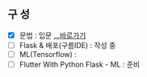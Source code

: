 ## 구 성
- [x] 문법 : 입문 [...바로가기](https://github.com/doyle-flutter/jamesPython/blob/master/app.py)
- [ ] Flask & 배포(구름IDE) : 작성 중
- [ ] ML(Tensorflow) :
- [ ] Flutter With Python Flask - ML : 준비 
